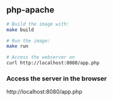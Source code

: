 ## php-apache

```sh
# Build the image with:
make build

# Run the image:
make run

# Access the webserver on
curl http://localhost:8080/app.php
```

### Access the server in the browser
http://localhost:8080/app.php